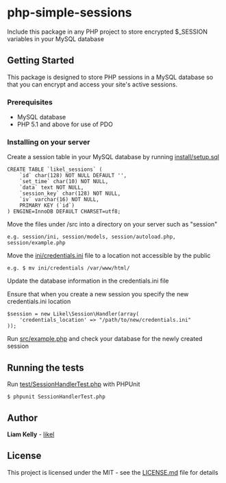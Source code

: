 # php-simple-sessions
Include this package in any PHP project to store encrypted $_SESSION variables in your MySQL database

## Getting Started

This package is designed to store PHP sessions in a MySQL database so that you can encrypt and access your site's active sessions.

### Prerequisites

* MySQL database
* PHP 5.1 and above for use of PDO

### Installing on your server

Create a session table in your MySQL database by running [install/setup.sql](install/setup.sql)

```
CREATE TABLE `likel_sessions` (
    `id` char(128) NOT NULL DEFAULT '',
    `set_time` char(10) NOT NULL,
    `data` text NOT NULL,
    `session_key` char(128) NOT NULL,
    `iv` varchar(16) NOT NULL,
    PRIMARY KEY (`id`)
) ENGINE=InnoDB DEFAULT CHARSET=utf8;
```

Move the files under /src into a directory on your server such as "session"

```
e.g. session/ini, session/models, session/autoload.php, session/example.php
```

Move the [ini/credentials.ini](ini/credentials.ini) file to a location not accessible by the public

```
e.g. $ mv ini/credentials /var/www/html/
```

Update the database information in the credentials.ini file

Ensure that when you create a new session you specify the new credentials.ini location

```
$session = new Likel\Session\Handler(array(
    'credentials_location' => "/path/to/new/credentials.ini"
));
```

Run [src/example.php](src/example.php) and check your database for the newly created session

## Running the tests

Run [test/SessionHandlerTest.php](test/SessionHandlerTest.php) with PHPUnit

```
$ phpunit SessionHandlerTest.php
```

## Author

**Liam Kelly** - [likel](https://github.com/likel)

## License

This project is licensed under the MIT - see the [LICENSE.md](LICENSE.md) file for details
